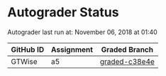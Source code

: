 # Autograder Status
Autograder last run at: November 06, 2018 at 01:40

| GitHub ID | Assignment | Graded Branch |
|-----------|------------|---------------|
| GTWise | a5 | [graded-c38e4e](https://github.com/Fall2018COMP401-001/a5-GTWise/tree/graded-c38e4e) | 
